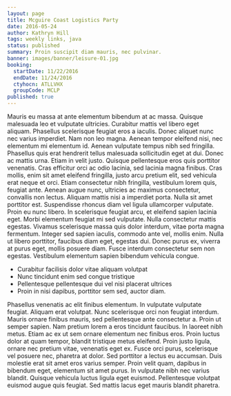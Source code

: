 ```yaml
---
layout: page
title: Mcguire Coast Logistics Party
date: 2016-05-24
author: Kathryn Hill
tags: weekly links, java
status: published
summary: Proin suscipit diam mauris, nec pulvinar.
banner: images/banner/leisure-01.jpg
booking:
  startDate: 11/22/2016
  endDate: 11/24/2016
  ctyhocn: ATLLVHX
  groupCode: MCLP
published: true
---
```

Mauris eu massa at ante elementum bibendum at ac massa. Quisque malesuada leo et vulputate ultricies. Curabitur mattis vel libero eget aliquam. Phasellus scelerisque feugiat eros a iaculis. Donec aliquet nunc nec varius imperdiet. Nam non leo magna. Aenean tempor eleifend nisi, nec elementum mi elementum id. Aenean vulputate tempus nibh sed fringilla. Phasellus quis erat hendrerit tellus malesuada sollicitudin eget at dui. Donec ac mattis urna. Etiam in velit justo. Quisque pellentesque eros quis porttitor venenatis. Cras efficitur orci ac odio lacinia, sed lacinia magna finibus. Cras mollis, enim sit amet eleifend fringilla, justo arcu pretium elit, sed vehicula erat neque et orci. Etiam consectetur nibh fringilla, vestibulum lorem quis, feugiat ante. Aenean augue nunc, ultricies ac maximus consectetur, convallis non lectus.
Aliquam mattis nisi a imperdiet porta. Nulla sit amet porttitor est. Suspendisse rhoncus diam vel ligula ullamcorper vulputate. Proin eu nunc libero. In scelerisque feugiat arcu, et eleifend sapien lacinia eget. Morbi elementum feugiat mi sed vulputate. Nulla consectetur mattis egestas. Vivamus scelerisque massa quis dolor interdum, vitae porta magna fermentum. Integer sed sapien iaculis, commodo ante vel, mollis enim. Nulla ut libero porttitor, faucibus diam eget, egestas dui. Donec purus ex, viverra at purus eget, mollis posuere diam. Fusce interdum consectetur sem non egestas. Vestibulum elementum sapien bibendum vehicula congue.

* Curabitur facilisis dolor vitae aliquam volutpat
* Nunc tincidunt enim sed congue tristique
* Pellentesque pellentesque dui vel nisi placerat ultrices
* Proin in nisi dapibus, porttitor sem sed, auctor diam.

Phasellus venenatis ac elit finibus elementum. In vulputate vulputate feugiat. Aliquam erat volutpat. Nunc scelerisque orci non feugiat interdum. Mauris ornare finibus mauris, sed pellentesque ante consectetur a. Proin ut semper sapien. Nam pretium lorem a eros tincidunt faucibus. In laoreet nibh metus. Etiam ac ex ut sem ornare elementum nec finibus eros. Proin luctus dolor at quam tempor, blandit tristique metus eleifend. Proin justo ligula, ornare nec pretium vitae, venenatis eget ex. Fusce orci purus, scelerisque vel posuere nec, pharetra at dolor.
Sed porttitor a lectus eu accumsan. Duis molestie erat sit amet eros varius semper. Proin velit quam, dapibus in bibendum eget, elementum sit amet purus. In vulputate nibh nec varius blandit. Quisque vehicula luctus ligula eget euismod. Pellentesque volutpat euismod augue quis feugiat. Sed mattis lacus eget mauris blandit pharetra.
